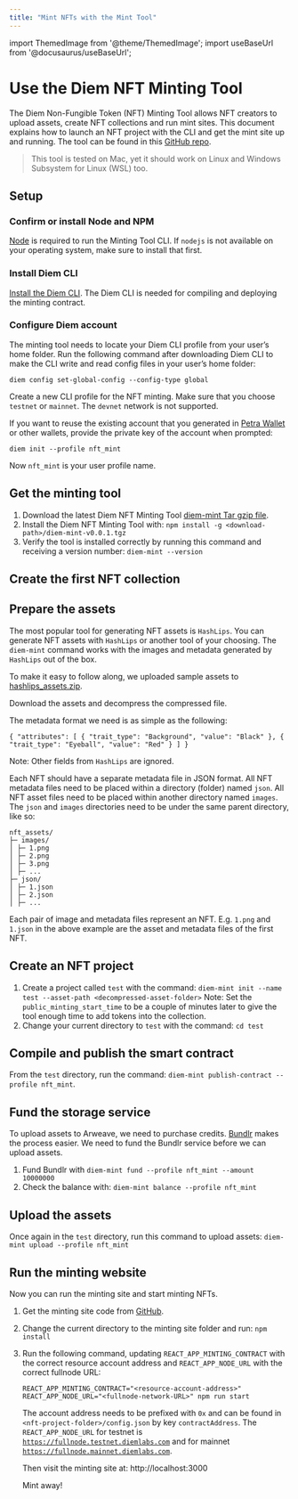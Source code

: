```yaml
---
title: "Mint NFTs with the Mint Tool"
---
```


import ThemedImage from '@theme/ThemedImage';
import useBaseUrl from '@docusaurus/useBaseUrl';

# Use the Diem NFT Minting Tool

The Diem Non-Fungible Token (NFT) Minting Tool allows NFT creators to upload assets, create NFT collections and run mint sites. This document explains how to launch an NFT project with the CLI and get the mint site up and running. The tool can be found in this [GitHub repo](https://github.com/aptos-labs/token).

> This tool is tested on Mac, yet it should work on Linux and Windows Subsystem for Linux (WSL) too.

## Setup

### Confirm or install Node and NPM

[Node](https://nodejs.org/en/download/) is required to run the Minting Tool CLI. If `nodejs` is not available on your operating system, make sure to install that first.

### Install Diem CLI

[Install the Diem CLI](../../tools/install-cli/index.md). The Diem CLI is needed for compiling and deploying the minting contract.

### Configure Diem account

The minting tool needs to locate your Diem CLI profile from your user’s home folder. Run the following command after downloading Diem CLI to make the CLI write and read config files in your user’s home folder:

```shell
diem config set-global-config --config-type global
```

Create a new CLI profile for the NFT minting. Make sure that you choose `testnet` or `mainnet`. The `devnet` network is not supported.

If you want to reuse the existing account that you generated in [Petra Wallet](https://petra.app/docs/use) or other wallets, provide the private key of the account when prompted:

```shell
diem init --profile nft_mint
```

Now `nft_mint` is your user profile name.

## Get the minting tool

1. Download the latest Diem NFT Minting Tool [diem-mint Tar gzip file](https://github.com/aptos-labs/token/releases/download/diem-mint-v0.0.1/diem-mint-v0.0.1.tgz).
2. Install the Diem NFT Minting Tool with: `npm install -g <download-path>/diem-mint-v0.0.1.tgz`
3. Verify the tool is installed correctly by running this command and receiving a version number: `diem-mint --version`

## Create the first NFT collection

## Prepare the assets

The most popular tool for generating NFT assets is `HashLips`. You can generate NFT assets with `HashLips` or another tool of your choosing. The `diem-mint` command works with the images and metadata generated by `HashLips` out of the box.

To make it easy to follow along, we uploaded sample assets to [hashlips_assets.zip](https://github.com/aptos-labs/token/releases/download/sample-hashlips-assets/hashlips_assets.zip).

Download the assets and decompress the compressed file.

The metadata format we need is as simple as the following:

```shell
{ "attributes": [ { "trait_type": "Background", "value": "Black" }, { "trait_type": "Eyeball", "value": "Red" } ] }
```

Note: Other fields from `HashLips` are ignored.

Each NFT should have a separate metadata file in JSON format. All NFT metadata files need to be placed within a directory (folder) named `json`. All NFT asset files need to be placed within another directory named `images`. The `json` and `images` directories need to be under the same parent directory, like so:

```
nft_assets/
├─ images/
│ ├─ 1.png
│ ├─ 2.png
│ ├─ 3.png
│ ├─ ...
├─ json/
│ ├─ 1.json
│ ├─ 2.json
│ ├─ ...
```

Each pair of image and metadata files represent an NFT. E.g. `1.png` and `1.json` in the above example are the asset and metadata files of the first NFT.

## Create an NFT project

1. Create a project called `test` with the command: `diem-mint init --name test --asset-path <decompressed-asset-folder>`
Note: Set the `public_minting_start_time` to be a couple of minutes later to give the tool enough time to add tokens into the collection.
2. Change your current directory to `test` with the command: `cd test`

## Compile and publish the smart contract

From the `test` directory, run the command: `diem-mint publish-contract --profile nft_mint`.

## Fund the storage service

To upload assets to Arweave, we need to purchase credits. [Bundlr](https://bundlr.network/) makes the process easier. We need to fund the Bundlr service before we can upload assets.

1. Fund Bundlr with `diem-mint fund --profile nft_mint --amount 10000000`
2. Check the balance with: `diem-mint balance --profile nft_mint`

## Upload the assets

Once again in the `test` directory, run this command to upload assets: `diem-mint upload --profile nft_mint`

## **Run the minting website**

Now you can run the minting site and start minting NFTs.

1. Get the minting site code from [GitHub](https://github.com/aptos-labs/token/tree/main/minting-tool/minting-site).
2. Change the current directory to the minting site folder and run: `npm install`
3. Run the following command, updating `REACT_APP_MINTING_CONTRACT` with the correct resource account address and `REACT_APP_NODE_URL` with the correct fullnode URL:

   ```shell
   REACT_APP_MINTING_CONTRACT="<resource-account-address>" REACT_APP_NODE_URL="<fullnode-network-URL>" npm run start
   ```

   The account address needs to be prefixed with `0x` and can be found in `<nft-project-folder>/config.json` by key `contractAddress`. The `REACT_APP_NODE_URL` for testnet is [`https://fullnode.testnet.diemlabs.com`](https://fullnode.testnet.diemlabs.com/) and for mainnet [`https://fullnode.mainnet.diemlabs.com`](https://fullnode.testnet.diemlabs.com/).

   Then visit the minting site at: http://localhost:3000

   Mint away!
